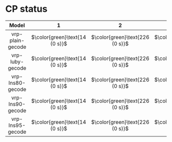 # CP status
| $\text{Model}$ | $1$ | $2$ | $3$ | $4$ | $5$ | $6$ | $7$ | $8$ | $9$ | $10$ | $11$ | $12$ | $13$ | $14$ | $15$ | $16$ | $17$ | $18$ | $19$ | $20$ | $21$ |
|:-:| :---:|:---:|:---:|:---:|:---:|:---:|:---:|:---:|:---:|:---:|:---:|:---:|:---:|:---:|:---:|:---:|:---:|:---:|:---:|:---:|:---:|
$\text{vrp-plain-gecode}$ | $\color{green}\text{14 (0 s)}$ | $\color{green}\text{226 (0 s)}$ | $\color{green}\text{12 (0 s)}$ | $\color{green}\text{220 (0 s)}$ | $\color{green}\text{206 (0 s)}$ | $\color{green}\text{322 (0 s)}$ | $\color{orange}\text{201 (300 s)}$ | $\color{green}\text{186 (1 s)}$ | $\color{green}\text{436 (91 s)}$ | $\color{green}\text{244 (4 s)}$ | $\color{orange}\text{594 (300 s)}$ | $\color{orange}\text{449 (300 s)}$ | $\color{orange}\text{648 (300 s)}$ | $\color{orange}\text{725 (300 s)}$ | $\color{orange}\text{659 (300 s)}$ | $\color{orange}\text{451 (300 s)}$ | $\color{orange}\text{1324 (300 s)}$ | $\color{orange}\text{691 (300 s)}$ | $\color{orange}\text{554 (300 s)}$ | $\color{orange}\text{1139 (300 s)}$ | $\color{orange}\text{779 (300 s)}$ | 
$\text{vrp-luby-gecode}$ | $\color{green}\text{14 (0 s)}$ | $\color{green}\text{226 (0 s)}$ | $\color{green}\text{12 (0 s)}$ | $\color{green}\text{220 (0 s)}$ | $\color{green}\text{206 (0 s)}$ | $\color{green}\text{322 (0 s)}$ | $\color{green}\text{167 (14 s)}$ | $\color{green}\text{186 (0 s)}$ | $\color{green}\text{436 (0 s)}$ | $\color{green}\text{244 (0 s)}$ | $\color{orange}\text{597 (300 s)}$ | $\color{orange}\text{428 (300 s)}$ | $\color{orange}\text{704 (300 s)}$ | $\color{orange}\text{972 (300 s)}$ | $\color{orange}\text{901 (300 s)}$ | $\color{orange}\text{294 (300 s)}$ | $\color{orange}\text{1468 (300 s)}$ | $\color{orange}\text{806 (300 s)}$ | $\color{orange}\text{412 (300 s)}$ | $\color{orange}\text{1369 (300 s)}$ | $\color{orange}\text{687 (300 s)}$ | 
$\text{vrp-lns80-gecode}$ | $\color{green}\text{14 (0 s)}$ | $\color{green}\text{226 (0 s)}$ | $\color{green}\text{12 (0 s)}$ | $\color{green}\text{220 (0 s)}$ | $\color{green}\text{206 (0 s)}$ | $\color{green}\text{322 (0 s)}$ | $\color{green}\text{167 (0 s)}$ | $\color{green}\text{186 (0 s)}$ | $\color{green}\text{436 (0 s)}$ | $\color{green}\text{244 (0 s)}$ | $\color{orange}\text{528 (300 s)}$ | $\color{orange}\text{375 (300 s)}$ | $\color{orange}\text{656 (300 s)}$ | $\color{orange}\text{794 (300 s)}$ | $\color{orange}\text{765 (300 s)}$ | $\color{green}\text{286 (13 s)}$ | $\color{orange}\text{1119 (300 s)}$ | $\color{orange}\text{675 (300 s)}$ | $\color{orange}\text{336 (300 s)}$ | $\color{orange}\text{1104 (300 s)}$ | $\color{orange}\text{600 (300 s)}$ | 
$\text{vrp-lns90-gecode}$ | $\color{green}\text{14 (0 s)}$ | $\color{green}\text{226 (0 s)}$ | $\color{green}\text{12 (0 s)}$ | $\color{green}\text{220 (0 s)}$ | $\color{green}\text{206 (0 s)}$ | $\color{green}\text{322 (0 s)}$ | $\color{green}\text{167 (0 s)}$ | $\color{green}\text{186 (0 s)}$ | $\color{green}\text{436 (0 s)}$ | $\color{green}\text{244 (0 s)}$ | $\color{orange}\text{512 (300 s)}$ | $\color{orange}\text{348 (300 s)}$ | $\color{orange}\text{648 (300 s)}$ | $\color{orange}\text{767 (300 s)}$ | $\color{orange}\text{782 (300 s)}$ | $\color{green}\text{286 (1 s)}$ | $\color{orange}\text{1101 (300 s)}$ | $\color{orange}\text{664 (300 s)}$ | $\color{green}\text{334 (41 s)}$ | $\color{orange}\text{1059 (300 s)}$ | $\color{orange}\text{569 (300 s)}$ | 
$\text{vrp-lns95-gecode}$ | $\color{green}\text{14 (0 s)}$ | $\color{green}\text{226 (0 s)}$ | $\color{green}\text{12 (0 s)}$ | $\color{green}\text{220 (0 s)}$ | $\color{green}\text{206 (0 s)}$ | $\color{green}\text{322 (0 s)}$ | $\color{green}\text{167 (0 s)}$ | $\color{green}\text{186 (0 s)}$ | $\color{green}\text{436 (0 s)}$ | $\color{green}\text{244 (0 s)}$ | $\color{orange}\text{490 (300 s)}$ | $\color{green}\text{346 (77 s)}$ | $\color{orange}\text{616 (300 s)}$ | $\color{orange}\text{715 (300 s)}$ | $\color{orange}\text{738 (300 s)}$ | $\color{green}\text{286 (6 s)}$ | $\color{orange}\text{1076 (300 s)}$ | $\color{orange}\text{662 (300 s)}$ | $\color{green}\text{334 (189 s)}$ | $\color{orange}\text{1068 (300 s)}$ | $\color{orange}\text{516 (300 s)}$ | 
